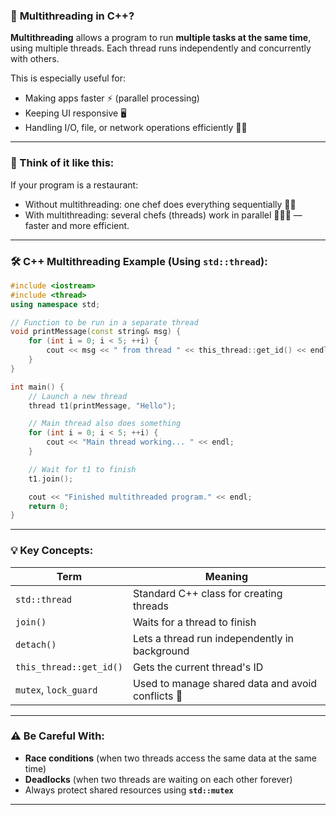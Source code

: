 ### 🧵 **Multithreading** in C++?

**Multithreading** allows a program to run **multiple tasks at the same time**, using multiple threads. Each thread runs independently and concurrently with others.

This is especially useful for:
- Making apps faster ⚡ (parallel processing)
- Keeping UI responsive 🖥️
- Handling I/O, file, or network operations efficiently 📂🌐

---

### 🧠 Think of it like this:

If your program is a restaurant:
- Without multithreading: one chef does everything sequentially 🧑‍🍳
- With multithreading: several chefs (threads) work in parallel 🍝🥗🍔 — faster and more efficient.

---

### 🛠️ C++ Multithreading Example (Using `std::thread`):

```cpp
#include <iostream>
#include <thread>
using namespace std;

// Function to be run in a separate thread
void printMessage(const string& msg) {
    for (int i = 0; i < 5; ++i) {
        cout << msg << " from thread " << this_thread::get_id() << endl;
    }
}

int main() {
    // Launch a new thread
    thread t1(printMessage, "Hello");

    // Main thread also does something
    for (int i = 0; i < 5; ++i) {
        cout << "Main thread working... " << endl;
    }

    // Wait for t1 to finish
    t1.join();

    cout << "Finished multithreaded program." << endl;
    return 0;
}
```

---

### 💡 Key Concepts:

| Term | Meaning |
|------|--------|
| `std::thread` | Standard C++ class for creating threads |
| `join()` | Waits for a thread to finish |
| `detach()` | Lets a thread run independently in background |
| `this_thread::get_id()` | Gets the current thread's ID |
| `mutex`, `lock_guard` | Used to manage shared data and avoid conflicts 🔐 |

---

### ⚠️ Be Careful With:
- **Race conditions** (when two threads access the same data at the same time)
- **Deadlocks** (when two threads are waiting on each other forever)
- Always protect shared resources using **`std::mutex`**

---